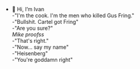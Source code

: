 - 👋 Hi, I’m Ivan <br>
-"I'm the cook. I'm the men who killed Gus Fring." <br>
-"Bullshit. Cartel got Fring"<br>
-"Are you sure?"<br>
*Mike proofss*<br>
-"That's right."<br>
-"Now... say my name"<br>
-"Heisenberg"<br>
-"You're goddamn right"<br>

<!---
IvanSIdIT/IvanSIdIT is a ✨ special ✨ repository because its `README.md` (this file) appears on your GitHub profile.
You can click the Preview link to take a look at your changes.
--->


